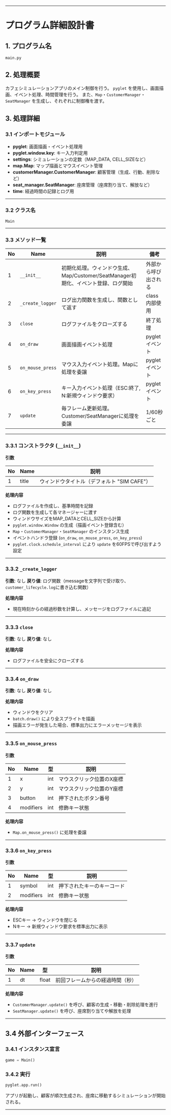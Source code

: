 
---

# プログラム詳細設計書

## 1. プログラム名

`main.py`

## 2. 処理概要

カフェシミュレーションアプリのメイン制御を行う。
`pyglet` を使用し、画面描画、イベント処理、時間管理を行う。
また、`Map`・`CustomerManager`・`SeatManager` を生成し、それぞれに制御権を渡す。

## 3. 処理詳細

### 3.1 インポートモジュール

* **pyglet**: 画面描画・イベント処理用
* **pyglet.window\.key**: キー入力判定用
* **settings**: シミュレーションの定数（MAP\_DATA, CELL\_SIZEなど）
* **map.Map**: マップ描画とマウスイベント管理
* **customerManager.CustomerManager**: 顧客管理（生成、行動、削除など）
* **seat\_manager.SeatManager**: 座席管理（座席割り当て、解放など）
* **time**: 経過時間の記録とログ用

---

### 3.2 クラス名

`Main`

---

### 3.3 メソッド一覧

| No | Name             | 説明                                                    | 備考         |
| -- | ---------------- | ----------------------------------------------------- | ---------- |
| 1  | `__init__`       | 初期化処理。ウィンドウ生成、Map/Customer/SeatManager初期化、イベント登録、ログ開始 | 外部から呼び出される |
| 2  | `_create_logger` | ログ出力関数を生成し、関数として返す                                    | class内部使用  |
| 3  | `close`          | ログファイルをクローズする                                         | 終了処理       |
| 4  | `on_draw`        | 画面描画イベント処理                                            | pygletイベント |
| 5  | `on_mouse_press` | マウス入力イベント処理。Mapに処理を委譲                                 | pygletイベント |
| 6  | `on_key_press`   | キー入力イベント処理（ESC:終了, N:新規ウィンドウ要求）                       | pygletイベント |
| 7  | `update`         | 毎フレーム更新処理。Customer/SeatManagerに処理を委譲                  | 1/60秒ごと    |

---

### 3.3.1 コンストラクタ (`__init__`)

**引数**

| No | Name  | 説明                          |
| -- | ----- | --------------------------- |
| 1  | title | ウィンドウタイトル（デフォルト "SIM CAFE"） |

**処理内容**

* ログファイルを作成し、基準時間を記録
* ログ関数を生成して各マネージャーに渡す
* ウィンドウサイズをMAP\_DATAとCELL\_SIZEから計算
* `pyglet.window.Window` の生成（描画イベント登録含む）
* `Map`・`CustomerManager`・`SeatManager` のインスタンス生成
* イベントハンドラ登録 (`on_draw`, `on_mouse_press`, `on_key_press`)
* `pyglet.clock.schedule_interval` により `update` を60FPSで呼び出すよう設定

---

### 3.3.2 `_create_logger`

**引数**: なし
**戻り値**: ログ関数（messageを文字列で受け取り、`customer_lifecycle.log`に書き込む関数）

**処理内容**

* 現在時刻からの経過秒数を計算し、メッセージをログファイルに追記

---

### 3.3.3 `close`

**引数**: なし
**戻り値**: なし

**処理内容**

* ログファイルを安全にクローズする

---

### 3.3.4 `on_draw`

**引数**: なし
**戻り値**: なし

**処理内容**

* ウィンドウをクリア
* `batch.draw()` により全スプライトを描画
* 描画エラーが発生した場合、標準出力にエラーメッセージを表示

---

### 3.3.5 `on_mouse_press`

**引数**

| No | Name      | 型   | 説明            |
| -- | --------- | --- | ------------- |
| 1  | x         | int | マウスクリック位置のX座標 |
| 2  | y         | int | マウスクリック位置のY座標 |
| 3  | button    | int | 押下されたボタン番号    |
| 4  | modifiers | int | 修飾キー状態        |

**処理内容**

* `Map.on_mouse_press()` に処理を委譲

---

### 3.3.6 `on_key_press`

**引数**

| No | Name      | 型   | 説明            |
| -- | --------- | --- | ------------- |
| 1  | symbol    | int | 押下されたキーのキーコード |
| 2  | modifiers | int | 修飾キー状態        |

**処理内容**

* ESCキー → ウィンドウを閉じる
* Nキー   → 新規ウィンドウ要求を標準出力に表示

---

### 3.3.7 `update`

**引数**

| No | Name | 型     | 説明               |
| -- | ---- | ----- | ---------------- |
| 1  | dt   | float | 前回フレームからの経過時間（秒） |

**処理内容**

* `CustomerManager.update()` を呼び、顧客の生成・移動・削除処理を進行
* `SeatManager.update()` を呼び、座席割り当てや解放を処理

---

## 3.4 外部インターフェース

### 3.4.1 インスタンス宣言

```python
game = Main()
```

### 3.4.2 実行

```python
pyglet.app.run()
```

アプリが起動し、顧客が順次生成され、座席に移動するシミュレーションが開始される。

---
